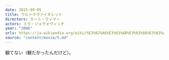 ```yaml
---
date: 2015-09-05
title: ウルトラヴァイオレット
directors: カート・ウィマー
actors: ミラ・ジョヴォヴィッチ
year: "2006"
urls: https://ja.wikipedia.org/wiki/%E3%82%A6%E3%83%AB%E3%83%88%E3%83%A9%E3%83%B4%E3%82%A1%E3%82%A4%E3%82%AA%E3%83%AC%E3%83%83%E3%83%88
source: "content/movie/5.md"
---
```


観てない（観たかったんだけど）。


